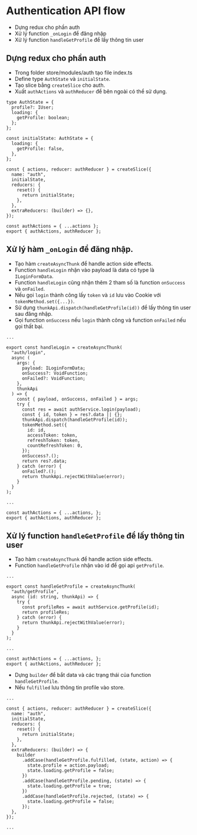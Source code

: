# Authentication API flow

- Dựng redux cho phần auth
- Xử lý function `_onLogin` để đăng nhập
- Xử lý function `handleGetProfile` để lấy thông tin user

## Dựng redux cho phần auth

- Trong folder store/modules/auth tạo file index.ts
- Define type `AuthState` và `initialState`.
- Tạo slice bằng `createSlice` cho auth.
- Xuất `authActions` và `authReducer` để bên ngoài có thể sử dụng.

```tsx
type AuthState = {
  profile?: IUser;
  loading: {
    getProfile: boolean;
  };
};

const initialState: AuthState = {
  loading: {
    getProfile: false,
  },
};

const { actions, reducer: authReducer } = createSlice({
  name: "auth",
  initialState,
  reducers: {
    reset() {
      return initialState;
    },
  },
  extraReducers: (builder) => {},
});

const authActions = { ...actions };
export { authActions, authReducer };
```

## Xử lý hàm `_onLogin` để đăng nhập.

- Tạo hàm `createAsyncThunk` để handle action side effects.
- Function `handleLogin` nhận vào payload là data có type là `ILoginFormData`.
- Function `handleLogin` cũng nhận thêm 2 tham số là function `onSuccess` và `onFailed`.
- Nếu gọi `login` thành công lấy `token` và `id` lưu vào Cookie với `tokenMethod.set({...})`.
- Sử dụng `thunkApi.dispatch(handleGetProfile(id))` để lấy thông tin user sau đăng nhập.
- Gọi function `onSuccess` nếu `login` thành công và function `onFailed` nếu gọi thất bại.

```tsx
...

export const handleLogin = createAsyncThunk(
  "auth/login",
  async (
    args: {
      payload: ILoginFormData;
      onSuccess?: VoidFunction;
      onFailed?: VoidFunction;
    },
    thunkApi
  ) => {
    const { payload, onSuccess, onFailed } = args;
    try {
      const res = await authService.login(payload);
      const { id, token } = res?.data || {};
      thunkApi.dispatch(handleGetProfile(id));
      tokenMethod.set({
        id: id,
        accessToken: token,
        refreshToken: token,
        countRefreshToken: 0,
      });
      onSuccess?.();
      return res?.data;
    } catch (error) {
      onFailed?.();
      return thunkApi.rejectWithValue(error);
    }
  }
);

...

const authActions = { ...actions, };
export { authActions, authReducer };
```

## Xử lý function `handleGetProfile` để lấy thông tin user

- Tạo hàm `createAsyncThunk` để handle action side effects.
- Function `handleGetProfile` nhận vào id để gọi api `getProfile`.

```tsx
...

export const handleGetProfile = createAsyncThunk(
  "auth/getProfile",
  async (id: string, thunkApi) => {
    try {
      const profileRes = await authService.getProfile(id);
      return profileRes;
    } catch (error) {
      return thunkApi.rejectWithValue(error);
    }
  }
);

...

const authActions = { ...actions, };
export { authActions, authReducer };
```

- Dựng `builder` để bắt data và các trạng thái của function `handleGetProfile`.
- Nếu `fulfilled` lưu thông tin profile vào store.

```tsx
...

const { actions, reducer: authReducer } = createSlice({
  name: "auth",
  initialState,
  reducers: {
    reset() {
      return initialState;
    },
  },
  extraReducers: (builder) => {
    builder
      .addCase(handleGetProfile.fulfilled, (state, action) => {
        state.profile = action.payload;
        state.loading.getProfile = false;
      })
      .addCase(handleGetProfile.pending, (state) => {
        state.loading.getProfile = true;
      })
      .addCase(handleGetProfile.rejected, (state) => {
        state.loading.getProfile = false;
      });
  },
});

...
```

<!--
- state `profile` dùng để lưu trữ thông tin profile của account, truyền qua các component trong context sử dung5
- `_onLogin`:
  - Dispatch một side effect action function `handleLogin`.
  - Trong store module auth thêm 1 async thunk function.
  - Gọi API login với payload tương ứng (xem Swagger).
  - Gọi API thành công tại handleLogin
    - Dùng `thunkApi.dispatch` để gọi `handleGetProfile`.
    - Dùng tokenMethod.set để lưu `accessToken/refreshToken/Id` vào `Cookie`.
    - Gọi function `onSuccess` ra ngoài.
  - Gọi API thất bại tại handleLogin
    - Gọi function `onFailed` ra ngoài.
    - Return `thunkApi.rejectWithValue`.
  - Gọi api thành công tại \_onLogin
    - Dùng hàm `onSuccess` để handle khi gọi thành công.
    - Navigate đến trang dashboard.
  - Gọi api thất bại
    - Thông báo thất bại
  - Kết thúc gọi API => gọi callback được truyền vào. Mục đích clear loading,...
- `handleRegister`:
  - Gọi API register với payload tương ứng (xem Swagger)
  - Gọi api thành công
    - Kiểm tra data trả về có id của accoung không
    - Gọi handleLogin đăng nhập và lấy thông tin profile
  - Gọi api thất bại
    - Thông báo thất bại
  - Kết thúc gọi API => gọi callback được truyền vào. Mục đích clear loading,...
- `handleLogout`: clear token ở localStorage hoặc cookies và clear profile data
- `handleGetProfile`:

  - Gọi API getProfile với kèm theo token (xem `authService.getProfile`)
  - Gọi thành công: thông báo thành công và cập nhật state profile
  - Gọi thất bại: thông báo thất bại và gọi `handleLogout`

- `handleLogin`: gọi API login với payload tương ứng (xem Swagger)
- `useEffect`: gọi lần đầu khi khởi chạy context để check token => gọi `handleGetProfile`
- `handleShowModal`: bổ sung điều kiện, nếu có token sẽ KHÔNG mở modal và ngược lại

```jsx
import { authService } from "@/services/authService";
import tokenMethod from "@/utils/token";
import { message } from "antd";
import { createContext, useContext, useEffect, useState } from "react";

const AuthContext = createContext({});

const AuthContextProvider = ({ children }) => {
  const [showedModal, setShowedModal] = useState("");
  const [profile, setProfile] = useState();

  const handleShowModal = (modalType) => {
    if (!!!tokenMethod.get()) {
      setShowedModal(modalType || "");
    }
  };

  const handleCloseModal = (e) => {
    e?.stopPropagation();
    setShowedModal("");
  };

  useEffect(() => {
    if (tokenMethod.get()) {
      // call api get profile
      handleGetProfile();
    }
  }, []);

  const handleLogin = async (loginData, callback) => {
    // call API
    try {
      const res = await authService.login(loginData);
      const { token: accessToken, refreshToken } = res?.data?.data || {};

      // Lưu vào local storage
      tokenMethod.set({
        accessToken,
        refreshToken,
      });

      if (!!tokenMethod) {
        // Lấy thông tin profile
        handleGetProfile();
        // Thông báo
        message.success("Đăng nhập thành công");

        // Đóng modal
        handleCloseModal();
      }
    } catch (error) {
      console.log("error", error);
      message.error("Đăng nhập thất bại");
    } finally {
      callback?.();
    }
  };

  const handleRegister = async (registerData, callback) => {
    // call API
    try {
      const { name, email, password } = registerData;
      const payload = {
        firstName: name,
        lastName: "",
        email,
        password,
      };
      const res = await authService.register(payload);
      if (res?.data?.data?.id) {
        message.success("Đăng ký thành công");
        handleLogin({
          email,
          password,
        });
      }
    } catch (error) {
      console.log("error", error);
      if (error?.response?.status === 403) {
        message.error("Email đăng ký đã tồn tại");
      } else {
        message.error("Đăng ký thất bại");
      }
    } finally {
      callback?.();
    }
  };

  const handleLogout = () => {
    tokenMethod.remove();
    setProfile(undefined);
  };

  const handleGetProfile = async () => {
    try {
      const profileRes = await authService.getProfile();
      if (profileRes?.data?.data) {
        setProfile(profileRes.data.data);
      }
    } catch (error) {
      console.log("error", error);
      handleLogout();
    }
  };

  return (
    <AuthContext.Provider
      value={{
        showedModal,
        profile,
        handleShowModal,
        handleCloseModal,
        handleLogin,
        handleLogout,
        handleRegister,
      }}
    >
      {children}
    </AuthContext.Provider>
  );
};

export default AuthContextProvider;

export const useAuthContext = () => useContext(AuthContext);
```

## authService.getProfile

- Đối với các API yêu cầu xác thực `(authenticated)` quyền truy cập, chúng ta cần điều chỉnh `request header` để gửi kèm `accessToken`

```jsx
import axiosInstance from "@/utils/axiosInstance";
import tokenMethod from "@/utils/token";

export const authService = {
  //  ...
  getProfile() {
    return axiosInstance.get(`/customer/profiles`, {
      headers: {
        Authorization: `Bearer ${tokenMethod.get()?.accessToken}`,
      },
    });
  },
  // ...
};
```

## token utils

- tạo helper functions `localToken` để tiện dùng khi xử lý token với localStorage
- tạo helper functions `cookieToken` để tiện dùng khi xử lý token với cookie. Lưu ý, cần cài đặt lib `js-cookie` để xử lý cookie tốt hơn

```jsx
// constants/storage.js
export const STORAGE = {
  token: "token",
};
```

```jsx
// utils/token.js
import { STORAGE } from "@/constants/storage";
import Cookies from "js-cookie";

export const localToken = {
  get: () => JSON.parse(localStorage.getItem(STORAGE.token)),
  set: (token) => localStorage.setItem(STORAGE.token, JSON.stringify(token)),
  remove: () => localStorage.removeItem(STORAGE.token),
};

export const cookieToken = {
  get: () =>
    JSON.parse(
      Cookies.get(STORAGE.token) !== undefined
        ? Cookies.get(STORAGE.token)
        : null
    ),
  set: (token) => Cookies.set(STORAGE.token, JSON.stringify(token)),
  remove: () => Cookies.remove(STORAGE.token),
};

const tokenMethod = {
  get: () => {
    // return localToken.get()
    return cookieToken.get();
  },
  set: (token) => {
    console.log("token", token);
    // localToken.set(token)
    cookieToken.set(token);
  },
  remove: () => {
    // localToken.remove();
    cookieToken.remove();
  },
};

export default tokenMethod;
```

## LoginForm

- Sau khi `_onSubmit` và validate thành công => gọi `handleLogin` được lấy từ AuthContext, truyền `form data` và `callback` function
- `callback` function với mục đích clear loading sau khi hoàn thành `handleLogin`

```jsx
const LoginForm = () => {
  const { handleLogin } = useAuthContext();
  const [loading, setLoading] = useState(false);

  const _onSubmit = async (e) => {
    e.preventDefault();
    // validation
    const errObj = {};
    // ...
    //end validation
    if (Object.keys(errObj)?.length > 0) {
      console.log("Submit error", errObj);
    } else {
      console.log("Submit success", form);
      setLoading(true);
      handleLogin?.({ ...form }, () => {
        setTimeout(() => {
          setLoading(false);
        }, 300);
      });
    }
  };
  // ...
};
```

## RegisterForm

- Sau khi `_onSubmit` và validate thành công => gọi `handleRegister` được lấy từ AuthContext, truyền `form data` và `callback` function
- `callback` function với mục đích clear loading sau khi hoàn thành `handleRegister`

```jsx
const RegisterForm = () => {
  const { handleRegister } = useAuthContext();
  const [loading, setLoading] = useState(false);

  const _onSubmit = (e) => {
    e.preventDefault();
    // validation
    const errObj = {};
    // ...
    //end validation
    if (Object.keys(errObj)?.length > 0) {
      console.log("Submit error", errObj);
    } else {
      setLoading(true);
      console.log("Submit success", form);
      handleRegister({ ...form }, () => {
        setTimeout(() => {
          setLoading(false);
        }, 300);
      });
    }
  };
  //   ...
};
``` -->
